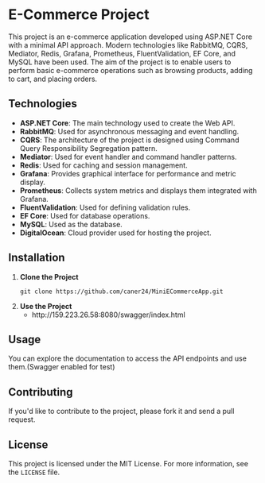 <!DOCTYPE html>
<html lang="en">
<head>
    <meta charset="UTF-8">
</head>
<body>

# E-Commerce Project

<p>This project is an e-commerce application developed using ASP.NET Core with a minimal API approach. Modern technologies like RabbitMQ, CQRS, Mediator, Redis, Grafana, Prometheus, FluentValidation, EF Core, and MySQL have been used. The aim of the project is to enable users to perform basic e-commerce operations such as browsing products, adding to cart, and placing orders.</p>

## Technologies

<ul>
    <li><strong>ASP.NET Core</strong>: The main technology used to create the Web API.</li>
    <li><strong>RabbitMQ</strong>: Used for asynchronous messaging and event handling.</li>
    <li><strong>CQRS</strong>: The architecture of the project is designed using Command Query Responsibility Segregation pattern.</li>
    <li><strong>Mediator</strong>: Used for event handler and command handler patterns.</li>
    <li><strong>Redis</strong>: Used for caching and session management.</li>
    <li><strong>Grafana</strong>: Provides graphical interface for performance and metric display.</li>
    <li><strong>Prometheus</strong>: Collects system metrics and displays them integrated with Grafana.</li>
    <li><strong>FluentValidation</strong>: Used for defining validation rules.</li>
    <li><strong>EF Core</strong>: Used for database operations.</li>
    <li><strong>MySQL</strong>: Used as the database.</li>
    <li><strong>DigitalOcean</strong>: Cloud provider used for hosting the project.</li>
</ul>

## Installation

<ol>
    <li><strong>Clone the Project</strong>
        <pre><code>git clone https://github.com/caner24/MiniECommerceApp.git</code></pre>
    </li>
    <li><strong>Use the Project</strong>
        <ul>
            <li>http://159.223.26.58:8080/swagger/index.html</li>
        </ul>
    </li>
</ol>

## Usage

<p>You can explore the documentation to access the API endpoints and use them.(Swagger enabled for test)</p>

## Contributing

<p>If you'd like to contribute to the project, please fork it and send a pull request.</p>

## License

<p>This project is licensed under the MIT License. For more information, see the <code>LICENSE</code> file.</p>

</body>
</html>
